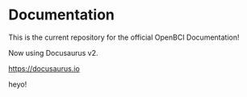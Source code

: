# Documentation

This is the current repository for the official OpenBCI Documentation!

Now using Docusaurus v2.

https://docusaurus.io

heyo!
